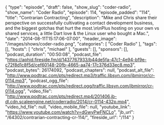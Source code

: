 {
  "type": "episode",
  "draft": false,
  "show_slug": "coder-radio",
  "show_name": "Coder Radio",
  "episode": 114,
  "episode_padded": "114",
  "title": "Contrarian Contracting",
  "description": "Mike and Chris share their perspective on successfully cultivating a contact development business, and the biggest gotchas that hurt the most.\n\nPlus hosting on your own vs shared services, a little Dart love & the Linux user who bought a Mac.",
  "date": "2014-08-11T15:17:06-07:00",
  "header_image": "/images/shows/coder-radio.png",
  "categories": [
    "Coder Radio"
  ],
  "tags": [],
  "hosts": [
    "chris",
    "michael"
  ],
  "guests": [],
  "sponsors": [],
  "podcast_duration": "00:50:08",
  "podcast_file": "https://aphid.fireside.fm/d/1437767933/b44de5fa-47c1-4e94-bf9e-c72f8d1c8f5d/cef60148-20fb-4665-aa74-17c376d33ec8.mp3",
  "podcast_bytes": 26174092,
  "podcast_chapters": null,
  "podcast_alt_file": "http://www.podtrac.com/pts/redirect.mp3/traffic.libsyn.com/jbmirror/cr-0114.mp3",
  "podcast_ogg_file": "http://www.podtrac.com/pts/redirect.ogg/traffic.libsyn.com/jbmirror/cr-0114.ogg",
  "video_file": "http://www.podtrac.com/pts/redirect.mp4/201406.jb-dl.cdn.scaleengine.net/coderradio/2014/cr-0114-432p.mp4",
  "video_hd_file": null,
  "video_mobile_file": null,
  "youtube_link": "https://www.youtube.com/watch?v=dGwyPwFNCLo",
  "jb_url": "/64302/contrarian-contracting-cr-114/",
  "fireside_url": "/114"
}


